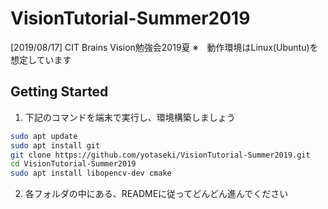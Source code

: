# VisionTutorial-Summer2019 
[2019/08/17] CIT Brains Vision勉強会2019夏
※　動作環境はLinux(Ubuntu)を想定しています
  
Getting Started
---
1. 下記のコマンドを端末で実行し、環境構築しましょう
```bash
sudo apt update
sudo apt install git
git clone https://github.com/yotaseki/VisionTutorial-Summer2019.git
cd VisionTutorial-Summer2019
sudo apt install libopencv-dev cmake
```

2. 各フォルダの中にある、READMEに従ってどんどん進んでください
